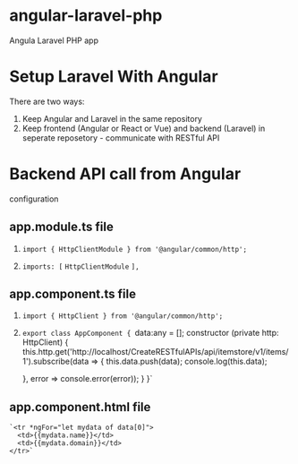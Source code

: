 # angular-laravel-php
Angula Laravel PHP app

# Setup Laravel With Angular 
There are two ways:
1. Keep Angular and Laravel in the same repository
2. Keep frontend (Angular or React or Vue) and backend (Laravel) in seperate reposetory - communicate with RESTful API

# Backend API call from Angular
configuration

## app.module.ts file
1. `import { HttpClientModule } from '@angular/common/http';`

3.   `imports: [`
         `HttpClientModule`
        `],`



## app.component.ts file
1. `import { HttpClient } from '@angular/common/http';`

3. `export class AppComponent {
  `data:any = []; 
  constructor (private http: HttpClient) {
  	this.http.get('http://localhost/CreateRESTfulAPIs/api/itemstore/v1/items/1').subscribe(data => {
  		this.data.push(data);
  		console.log(this.data);

  	}, error => console.error(error));
  }
}`



## app.component.html file
    `<tr *ngFor="let mydata of data[0]">
      <td>{{mydata.name}}</td>
      <td>{{mydata.domain}}</td>
    </tr>`
